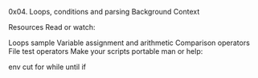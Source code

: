 0x04. Loops, conditions and parsing
Background Context


Resources
Read or watch:

Loops sample
Variable assignment and arithmetic
Comparison operators
File test operators
Make your scripts portable
man or help:

env
cut
for
while
until
if
